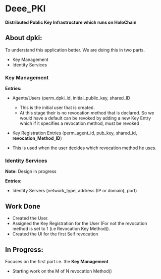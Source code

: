 # Deee_PKI
**Distributed Public Key Infrastructure which runs on HoloChain**

## About dpki:
To understand this application better. We are doing this in two parts.
* Key Management
* Identity Services

### Key Management
**Entries:**
* Agents/Users (perm_dpki_id, initial_public_key, shared_ID
  * This is the initial user that is created.
  * At this stage their is no revocation method that is declared. So we would have a default can be revoked by adding a new Key Entry which if it specifies a revocation method, must be revoked .

* Key Registration Entries (perm_agent_id, pub_key, shared_id, **revocation_Method_ID**)
 * This is used when the user decides which revocation method he uses.  

### Identity Services
**Note:** Design in progress

**Entries:**
* Identity Servers (network_type, address (IP or domain), port)

## Work Done
* Created the User.
* Assigned the Key Registration for the User (For not the revocation method is set to 1 (i.e Revocation Key Method)).
* Created the UI for the first Self revocation


## In Progress:
Focuses on the first part i.e. the **Key Management**
* Starting work on the M of N revocation Method()
